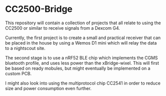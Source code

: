 # CC2500-Bridge

This repository will contain a collection of projects that all relate to using the CC2500 or similar to receive signals from a Dexcom G4.

Currently, the first project is to create a small and practical receiver that can be placed in the house by using a Wemos D1 mini which will relay the data to a nightscout site. 

The second stage is to use a nRF52 BLE chip which implements the CGMS bluetooth profile, and uses less power than the xBridge-wixel. This will first be based on ready mobules, but might eventually be implemented on a custom PCB.

I might also look into using the multiprotocol chip CC2541 in order to reduce size and power consumption even further. 
